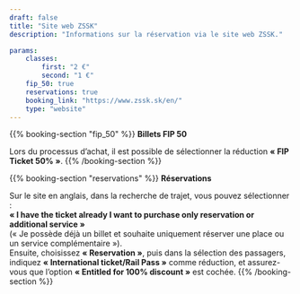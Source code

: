 ```yaml
---
draft: false
title: "Site web ZSSK"
description: "Informations sur la réservation via le site web ZSSK."

params:
    classes:
        first: "2 €"
        second: "1 €"
    fip_50: true
    reservations: true
    booking_link: "https://www.zssk.sk/en/"
    type: "website"
---
```


{{% booking-section "fip_50" %}}
**Billets FIP 50**

Lors du processus d’achat, il est possible de sélectionner la réduction **« FIP Ticket 50% »**.
{{% /booking-section %}}

{{% booking-section "reservations" %}}
**Réservations**

Sur le site en anglais, dans la recherche de trajet, vous pouvez sélectionner : \
**« I have the ticket already I want to purchase only reservation or additional service »** \
(« Je possède déjà un billet et souhaite uniquement réserver une place ou un service complémentaire »). \
Ensuite, choisissez **« Reservation »**, puis dans la sélection des passagers, indiquez **« International ticket/Rail Pass »** comme réduction, et assurez-vous que l’option **« Entitled for 100% discount »** est cochée.
{{% /booking-section %}}
